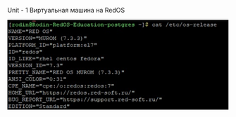 Unit - 1
Виртуальная машина на RedOS 



![Postgers](https://github.com/DenisRodin86/Otus/blob/main/Postgres/1-1.jpg)
